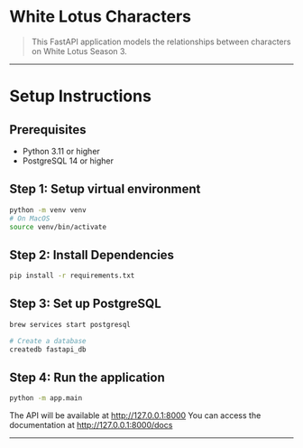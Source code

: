 # White Lotus Characters

> This FastAPI application models the relationships between characters on White Lotus Season 3.

---

# Setup Instructions

## Prerequisites

- Python 3.11 or higher
- PostgreSQL 14 or higher

## Step 1: Setup virtual environment

```bash
python -m venv venv
# On MacOS
source venv/bin/activate
```

## Step 2: Install Dependencies

```bash
pip install -r requirements.txt
```

## Step 3: Set up PostgreSQL

```bash
brew services start postgresql

# Create a database
createdb fastapi_db
```

## Step 4: Run the application

```bash
python -m app.main
```

The API will be available at http://127.0.0.1:8000
You can access the documentation at http://127.0.0.1:8000/docs

---
